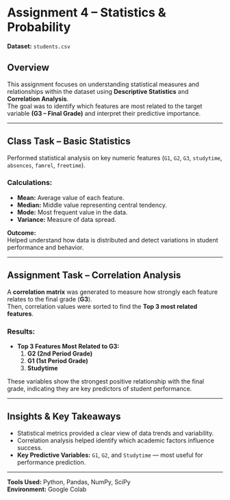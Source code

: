 # Assignment 4 – Statistics & Probability  
**Dataset:** `students.csv`

## Overview
This assignment focuses on understanding statistical measures and relationships within the dataset using **Descriptive Statistics** and **Correlation Analysis**.  
The goal was to identify which features are most related to the target variable **(G3 – Final Grade)** and interpret their predictive importance.

---

## Class Task – Basic Statistics
Performed statistical analysis on key numeric features (`G1`, `G2`, `G3`, `studytime`, `absences`, `famrel`, `freetime`).

### Calculations:
- **Mean:** Average value of each feature.  
- **Median:** Middle value representing central tendency.  
- **Mode:** Most frequent value in the data.  
- **Variance:** Measure of data spread.

**Outcome:**  
Helped understand how data is distributed and detect variations in student performance and behavior.

---

## Assignment Task – Correlation Analysis
A **correlation matrix** was generated to measure how strongly each feature relates to the final grade (**G3**).  
Then, correlation values were sorted to find the **Top 3 most related features**.

### Results:
- **Top 3 Features Most Related to G3:**  
  1. **G2 (2nd Period Grade)**  
  2. **G1 (1st Period Grade)**  
  3. **Studytime**  

These variables show the strongest positive relationship with the final grade, indicating they are key predictors of student performance.

---

## Insights & Key Takeaways
- Statistical metrics provided a clear view of data trends and variability.  
- Correlation analysis helped identify which academic factors influence success.  
- **Key Predictive Variables:** `G1`, `G2`, and `Studytime` — most useful for performance prediction.  

---

**Tools Used:** Python, Pandas, NumPy, SciPy  
**Environment:** Google Colab  
